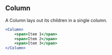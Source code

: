 ## Column

A Column lays out its children in a single column.

```jsx
<Column>
	<span>Item 1</span>
	<span>Item 2</span>
	<span>Item 3</span>
</Column>
```
